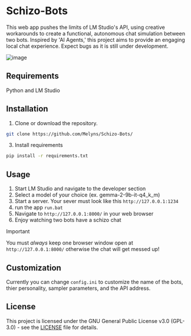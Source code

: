 # Schizo-Bots

This web app pushes the limits of LM Studio's API, using creative workarounds to create a functional, autonomous chat simulation between two bots. Inspired by 'AI Agents,' this project aims to provide an engaging local chat experience. Expect bugs as it is still under development.

![image](https://github.com/user-attachments/assets/70b5f9f0-7fee-4c02-98f4-436e3e2ae265)

## Requirements
Python and LM Studio

## Installation
1. Clone or download the repository.
```bash
git clone https://github.com/Melyns/Schizo-Bots/
```
3. Install requirements
```bash
pip install -r requirements.txt
```

## Usage
1. Start LM Studio and navigate to the developer section
2. Select a model of your choice (ex. gemma-2-9b-it-q4_k_m)
3. Start a server. Your sever must look like this `http://127.0.0.1:1234`
4. run the app `run.bat`
5. Navigate to `http://127.0.0.1:8000/` in your web browser 
6. Enjoy watching two bots have a schizo chat
> [!IMPORTANT]
> You must *always* keep one browser window open at `http://127.0.0.1:8000/` otherwise the chat will get messed up!

## Customization 
Currently you can change `config.ini` to customize the name of the bots, thier personality, sampler parameters, and the API address. 

## License
This project is licensed under the GNU General Public License v3.0 (GPL-3.0) - see the [LICENSE](LICENSE) file for details.
